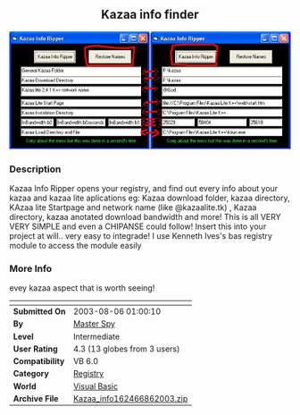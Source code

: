 ﻿<div align="center">

## Kazaa info finder

<img src="PIC200386033175893.JPG">
</div>

### Description

Kazaa Info Ripper opens your registry, and find out every info about your kazaa and kazaa lite aplications eg: Kazaa download folder, kazaa directory, KAzaa lite Startpage and network name (like @kazaalite.tk) , Kazaa directory, kazaa anotated download bandwidth and more! This is all VERY VERY SIMPLE and even a CHIPANSE could follow! Insert this into your project at will.. very easy to integrade!  I use Kenneth Ives's bas registry module to access the module easily
 
### More Info
 
evey kazaa aspect that is worth seeing!


<span>             |<span>
---                |---
**Submitted On**   |2003-08-06 01:00:10
**By**             |[Master Spy](https://github.com/Planet-Source-Code/PSCIndex/blob/master/ByAuthor/master-spy.md)
**Level**          |Intermediate
**User Rating**    |4.3 (13 globes from 3 users)
**Compatibility**  |VB 6\.0
**Category**       |[Registry](https://github.com/Planet-Source-Code/PSCIndex/blob/master/ByCategory/registry__1-36.md)
**World**          |[Visual Basic](https://github.com/Planet-Source-Code/PSCIndex/blob/master/ByWorld/visual-basic.md)
**Archive File**   |[Kazaa\_info162466862003\.zip](https://github.com/Planet-Source-Code/master-spy-kazaa-info-finder__1-47438/archive/master.zip)








